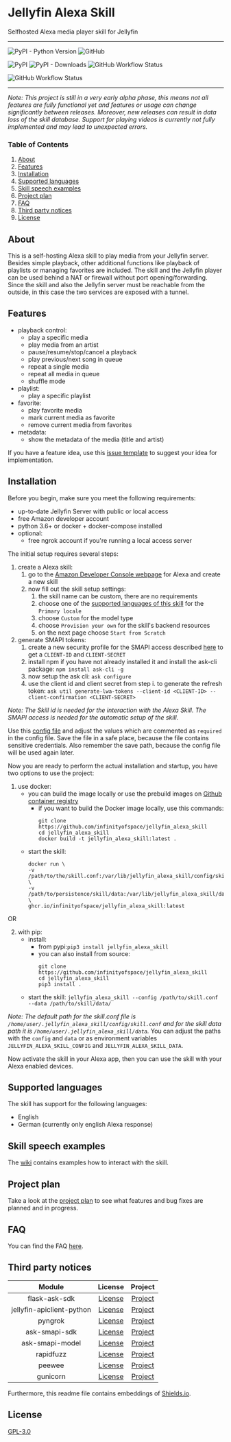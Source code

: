 # Jellyfin Alexa Skill

Selfhosted Alexa media player skill for Jellyfin

---

![PyPI - Python Version](https://img.shields.io/pypi/pyversions/jellyfin_alexa_skill?style=for-the-badge) ![GitHub](https://img.shields.io/github/license/infinityofspace/jellyfin_alexa_skill?style=for-the-badge)

![PyPI](https://img.shields.io/pypi/v/jellyfin_alexa_skill?style=for-the-badge) ![PyPI - Downloads](https://img.shields.io/pypi/dm/jellyfin_alexa_skill?style=for-the-badge) ![GitHub Workflow Status](https://img.shields.io/github/workflow/status/infinityofspace/jellyfin_alexa_skill/pypi%20release?style=for-the-badge)

![GitHub Workflow Status](https://img.shields.io/github/workflow/status/infinityofspace/jellyfin_alexa_skill/docker%20release?label=Docker&style=for-the-badge)

---

_Note: This project is still in a very early alpha phase, this means not all features are fully functional yet and
features or usage can change significantly between releases. Moreover, new releases can result in data loss of the skill
database. Support for playing videos is currently not fully implemented and may lead to unexpected errors._

### Table of Contents

1. [About](#about)
2. [Features](#features)
3. [Installation](#installation)
4. [Supported languages](#supported-languages)
5. [Skill speech examples](#skill-speech-examples)
6. [Project plan](#project-plan)
7. [FAQ](#faq)
8. [Third party notices](#third-party-notices)
9. [License](#license)

## About

This is a self-hosting Alexa skill to play media from your Jellyfin server. Besides simple playback, other additional
functions like playback of playlists or managing favorites are included. The skill and the Jellyfin player can be used
behind a NAT or firewall without port opening/forwarding. Since the skill and also the Jellyfin server must be reachable
from the outside, in this case the two services are exposed with a tunnel.

## Features

- playback control:
    - play a specific media
    - play media from an artist
    - pause/resume/stop/cancel a playback
    - play previous/next song in queue
    - repeat a single media
    - repeat all media in queue
    - shuffle mode
- playlist:
    - play a specific playlist
- favorite:
    - play favorite media
    - mark current media as favorite
    - remove current media from favorites
- metadata:
    - show the metadata of the media (title and artist)

If you have a feature idea, use
this [issue template](https://github.com/infinityofspace/jellyfin_alexa_skill/issues/new?labels=feature&template=feature_request.md)
to suggest your idea for implementation.

## Installation

Before you begin, make sure you meet the following requirements:

- up-to-date Jellyfin Server with public or local access
- free Amazon developer account
- python 3.6+ or docker + docker-compose installed
- optional:
    - free ngrok account if you're running a local access server

The initial setup requires several steps:

1. create a Alexa skill:
    1. go to the [Amazon Developer Console webpage](https://developer.amazon.com/alexa/console/ask) for Alexa and create
       a new skill
    2. now fill out the skill setup settings:
        1. the skill name can be custom, there are no requirements
        2. choose one of the [supported languages of this skill](#supported-languages) for the `Primary locale`
        3. choose `Custom` for the model type
        4. choose `Provision your own` for the skill's backend resources
        5. on the next page choose `Start from Scratch`
2. generate SMAPI tokens:
    1. create a new security profile for the SMAPI access
       described [here](https://developer.amazon.com/en-US/docs/alexa/smapi/get-access-token-smapi.html#configure-lwa-security-profile)
       to get a `CLIENT-ID` and `CLIENT-SECRET`
    2. install npm if you have not already installed it and install the ask-cli package: `npm install ask-cli -g`
    4. now setup the ask cli: `ask configure`
    5. use the client id and client secret from step i. to generate the refresh
       token: `ask util generate-lwa-tokens --client-id <CLIENT-ID> --client-confirmation <CLIENT-SECRET>`

_Note: The Skill id is needed for the interaction with the Alexa Skill. The SMAPI access is needed for the automatic
setup of the skill._

Use this [config file](skill.conf) and adjust the values which are commented as `required` in the config file. Save the
file in a safe place, because the file contains sensitive credentials. Also remember the save path, because the config
file will be used again later.

Now you are ready to perform the actual installation and startup, you have two options to use the project:

1. use docker:
    - you can build the image locally or use the prebuild images
      on [Github container registry](ghcr.io/infinityofspace/jellyfin_alexa_skill)
        - if you want to build the Docker image locally, use this commands:
          ```commandline
          git clone https://github.com/infinityofspace/jellyfin_alexa_skill
          cd jellyfin_alexa_skill
          docker build -t jellyfin_alexa_skill:latest .
          ```
    - start the skill:
      ```commandline
      docker run \
      -v /path/to/the/skill.conf:/var/lib/jellyfin_alexa_skill/config/skill.conf \
      -v /path/to/persistence/skill/data:/var/lib/jellyfin_alexa_skill/data \
      ghcr.io/infinityofspace/jellyfin_alexa_skill:latest
      ```

OR

2. with pip:
    - install:
        - from pypi:`pip3 install jellyfin_alexa_skill`
        - you can also install from source:
          ```commandline
          git clone https://github.com/infinityofspace/jellyfin_alexa_skill
          cd jellyfin_alexa_skill
          pip3 install .
          ```
    - start the skill: `jellyfin_alexa_skill --config /path/to/skill.conf --data /path/to/skill/data/`

_Note: The default path for the skill.conf file is `/home/user/.jellyfin_alexa_skill/config/skill.conf` and for the
skill data path it is `/home/user/.jellyfin_alexa_skill/data`._ You can adjust the paths with the `config` and `data` or
as environment variables `JELLYFIN_ALEXA_SKILL_CONFIG` and `JELLYFIN_ALEXA_SKILL_DATA`.

Now activate the skill in your Alexa app, then you can use the skill with your Alexa enabled devices.

## Supported languages

The skill has support for the following languages:

- English
- German (currently only english Alexa response)

## Skill speech examples

The [wiki](https://github.com/infinityofspace/jellyfin_alexa_skill/wiki/Interaction-examples) contains examples how to
interact with the skill.

## Project plan

Take a look at the [project plan](https://github.com/infinityofspace/jellyfin_alexa_skill/projects) to see what features
and bug fixes are planned and in progress.

## FAQ

You can find the FAQ [here](https://github.com/infinityofspace/jellyfin_alexa_skill/wiki/FAQ).

## Third party notices

| Module | License | Project |
|:------:|:------:|:------:|
| flask-ask-sdk | [License](https://raw.githubusercontent.com/alexa/alexa-skills-kit-sdk-for-python/master/LICENSE) | [Project](https://github.com/alexa/alexa-skills-kit-sdk-for-python) |
| jellyfin-apiclient-python | [License](https://raw.githubusercontent.com/jellyfin/jellyfin-apiclient-python/master/LICENSE.md) | [Project](https://github.com/jellyfin/jellyfin-apiclient-python) |
| pyngrok | [License](https://raw.githubusercontent.com/alexdlaird/pyngrok/main/LICENSE) | [Project](https://github.com/alexdlaird/pyngrok) |
| ask-smapi-sdk | [License](https://raw.githubusercontent.com/alexa/alexa-skills-kit-sdk-for-python/master/LICENSE) | [Project](https://github.com/alexa/alexa-skills-kit-sdk-for-python) |
| ask-smapi-model | [License](https://raw.githubusercontent.com/alexa/alexa-apis-for-python/master/LICENSE) | [Project](https://github.com/alexa/alexa-apis-for-python) |
| rapidfuzz | [License](https://raw.githubusercontent.com/maxbachmann/RapidFuzz/main/LICENSE) | [Project](https://github.com/maxbachmann/RapidFuzz) |
| peewee | [License](https://raw.githubusercontent.com/coleifer/peewee/master/LICENSE) | [Project](https://github.com/coleifer/peewee) |
| gunicorn | [License](https://raw.githubusercontent.com/benoitc/gunicorn/master/LICENSE) | [Project](https://github.com/benoitc/gunicorn) |

Furthermore, this readme file contains embeddings of [Shields.io](https://github.com/badges/shields).

## License

[GPL-3.0](https://github.com/infinityofspace/jellyfin_alexa_skill/blob/main/LICENSE)
